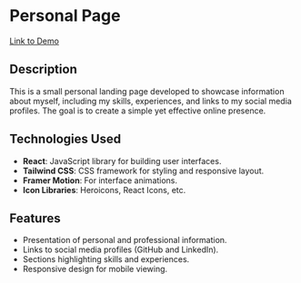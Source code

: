 # Personal Page

[Link to Demo](https://bernardo-ascensao.vercel.app/)

## Description

This is a small personal landing page developed to showcase information about myself, including my skills, experiences, and links to my social media profiles. The goal is to create a simple yet effective online presence.

## Technologies Used

- **React**: JavaScript library for building user interfaces.
- **Tailwind CSS**: CSS framework for styling and responsive layout.
- **Framer Motion**: For interface animations.
- **Icon Libraries**: Heroicons, React Icons, etc.

## Features

- Presentation of personal and professional information.
- Links to social media profiles (GitHub and LinkedIn).
- Sections highlighting skills and experiences.
- Responsive design for mobile viewing.